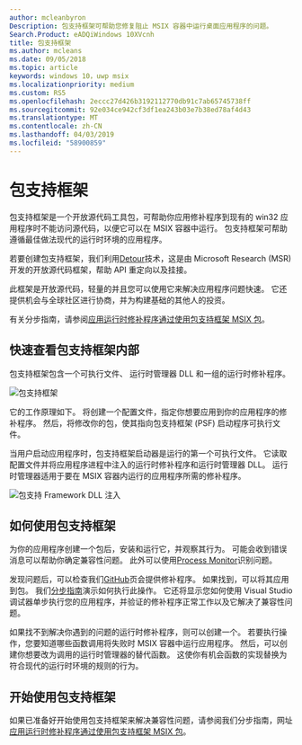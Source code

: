 ```yaml
---
author: mcleanbyron
Description: 包支持框架可帮助您修复阻止 MSIX 容器中运行桌面应用程序的问题。
Search.Product: eADQiWindows 10XVcnh
title: 包支持框架
ms.author: mcleans
ms.date: 09/05/2018
ms.topic: article
keywords: windows 10，uwp msix
ms.localizationpriority: medium
ms.custom: RS5
ms.openlocfilehash: 2eccc27d426b3192112770db91c7ab65745738ff
ms.sourcegitcommit: 92e034ce942cf3df1ea243b03e7b38ed78af4d43
ms.translationtype: MT
ms.contentlocale: zh-CN
ms.lasthandoff: 04/03/2019
ms.locfileid: "58900859"
---
```

# <a name="package-support-framework"></a>包支持框架

包支持框架是一个开放源代码工具包，可帮助你应用修补程序到现有的 win32 应用程序时不能访问源代码，以便它可以在 MSIX 容器中运行。 包支持框架可帮助遵循最佳做法现代的运行时环境的应用程序。

若要创建包支持框架，我们利用[Detour](https://www.microsoft.com/en-us/research/project/detours)技术，这是由 Microsoft Research (MSR) 开发的开放源代码框架，帮助 API 重定向以及挂接。

此框架是开放源代码，轻量的并且您可以使用它来解决应用程序问题快速。 它还提供机会与全球社区进行协商，并为构建基础的其他人的投资。

有关分步指南，请参阅[应用运行时修补程序通过使用包支持框架 MSIX 包](https://docs.microsoft.com/windows/uwp/porting/package-support-framework)。

## <a name="a-quick-look-inside-of-the-package-support-framework"></a>快速查看包支持框架内部

包支持框架包含一个可执行文件、 运行时管理器 DLL 和一组的运行时修补程序。

![包支持框架](images/package-support-framework.png)

它的工作原理如下。 将创建一个配置文件，指定你想要应用到你的应用程序的修补程序。 然后，将修改你的包，使其指向包支持框架 (PSF) 启动程序可执行文件。

当用户启动应用程序时，包支持框架启动器是运行的第一个可执行文件。 它读取配置文件并将应用程序进程中注入的运行时修补程序和运行时管理器 DLL。 运行时管理器适用于要在 MSIX 容器内运行的应用程序所需的修补程序。

![包支持 Framework DLL 注入](images/package-support-framework-2.png)

## <a name="how-to-use-the-package-support-framework"></a>如何使用包支持框架

为你的应用程序创建一个包后，安装和运行它，并观察其行为。 可能会收到错误消息可以帮助你确定兼容性问题。 此外可以使用[Process Monitor](https://docs.microsoft.com/sysinternals/downloads/procmon)识别问题。

发现问题后，可以检查我们[GitHub](https://github.com/Microsoft/MSIX-PackageSupportFramework/)页会提供修补程序。 如果找到，可以将其应用到包。 我们[分步指南](https://docs.microsoft.com/windows/uwp/porting/package-support-framework)演示如何执行此操作。 它还将显示您如何使用 Visual Studio 调试器单步执行您的应用程序，并验证的修补程序正常工作以及它解决了兼容性问题。

如果找不到解决你遇到的问题的运行时修补程序，则可以创建一个。 若要执行操作，您要知道哪些函数调用将失败时 MSIX 容器中运行应用程序。 然后，可以创建你想要改为调用的运行时管理器的替代函数。 这使你有机会函数的实现替换为符合现代的运行时环境的规则的行为。

## <a name="get-started-with-the-package-support-framework"></a>开始使用包支持框架

如果已准备好开始使用包支持框架来解决兼容性问题，请参阅我们分步指南，网址[应用运行时修补程序通过使用包支持框架 MSIX 包](https://docs.microsoft.com/windows/uwp/porting/package-support-framework)。
